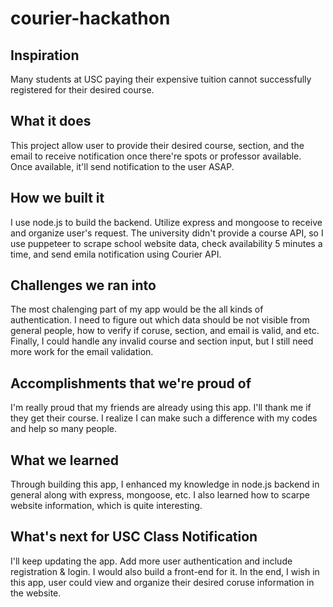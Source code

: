 # courier-hackathon

## Inspiration
Many students at USC paying their expensive tuition cannot successfully registered for their desired course.

## What it does
This project allow user to provide their desired course, section, and the email to receive notification once there're spots or  professor available. Once available, it'll send notification to the user ASAP.

## How we built it
I use node.js to build the backend. Utilize express and mongoose to receive and organize user's request. The university didn't provide a course API, so I use puppeteer to scrape school website data, check availability 5 minutes a time, and send emila notification using Courier API.

## Challenges we ran into
The most chalenging part of my app would be the all kinds of authentication. I need to figure out which data should be not visible from general people, how to verify if coruse, section, and email is valid, and etc.
Finally, I could handle any invalid course and section input, but I still need more work for the email validation. 

## Accomplishments that we're proud of
I'm really proud that my friends are already using this app. I'll thank me if they get their course. I realize I can make such a difference with my codes and help so many people.

## What we learned
Through building this app, I enhanced my knowledge in node.js backend in general along with express, mongoose, etc. I also learned how to scarpe website information, which is quite interesting.

## What's next for USC Class Notification
I'll keep updating the app. Add more user authentication and include registration & login. I would also build a front-end for it. In the end, I wish in this app, user could view and organize their desired coruse information in the website.
